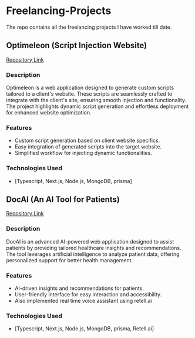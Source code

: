 # Freelancing-Projects

The repo contains all the freelancing projects I have worked till date.

## Optimeleon (Script Injection Website)

[Repository Link](https://github.com/groom115/Optimeleon/tree/master)

### Description
Optimeleon is a web application designed to generate custom scripts tailored to a client's website. These scripts are seamlessly crafted to integrate with the client's site, ensuring smooth injection and functionality. The project highlights dynamic script generation and effortless deployment for enhanced website optimization.

### Features
- Custom script generation based on client website specifics.
- Easy integration of generated scripts into the target website.
- Simplified workflow for injecting dynamic functionalities.

### Technologies Used
- [Typescript, Next.js, Node.js, MongoDB, prisma]


## DocAI (An AI Tool for Patients)

[Repository Link](https://github.com/ishaanLuke24/docAI)

### Description
DocAI is an advanced AI-powered web application designed to assist patients by providing tailored healthcare insights and recommendations. The tool leverages artificial intelligence to analyze patient data, offering personalized support for better health management.

### Features
- AI-driven insights and recommendations for patients.
- User-friendly interface for easy interaction and accessibility.
- Also implemented real time voice assistant using retell.ai

### Technologies Used
- [Typescript, Next.js, Node.js, MongoDB, prisma, Retell.ai]


